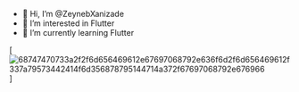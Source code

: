 - 👋 Hi, I’m @ZeynebXanizade
- 👀 I’m interested in Flutter
- 🌱 I’m currently learning Flutter


<!---
ZeynebXanizade/ZeynebXanizade is a ✨ special ✨ repository because its `README.md` (this file) appears on your GitHub profile.
You can click the Preview link to take a look at your changes.
--->
[![68747470733a2f2f6d656469612e67697068792e636f6d2f6d656469612f337a79573442414f6d356878795144714a372f67697068792e676966](https://github.com/ZeynebXanizade/ZeynebXanizade/assets/126861309/147a8563-caf0-44fc-9f27-26453e5f3765)]
